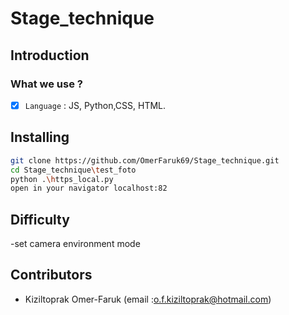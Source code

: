 # Stage_technique

## Introduction

### What we use ? 

- [x] `Language` : JS, Python,CSS, HTML.

## Installing

```bash
git clone https://github.com/OmerFaruk69/Stage_technique.git
cd Stage_technique\test_foto
python .\https_local.py
open in your navigator localhost:82
```

## Difficulty
-set camera environment mode


## Contributors 
- Kiziltoprak Omer-Faruk (email :o.f.kiziltoprak@hotmail.com)

